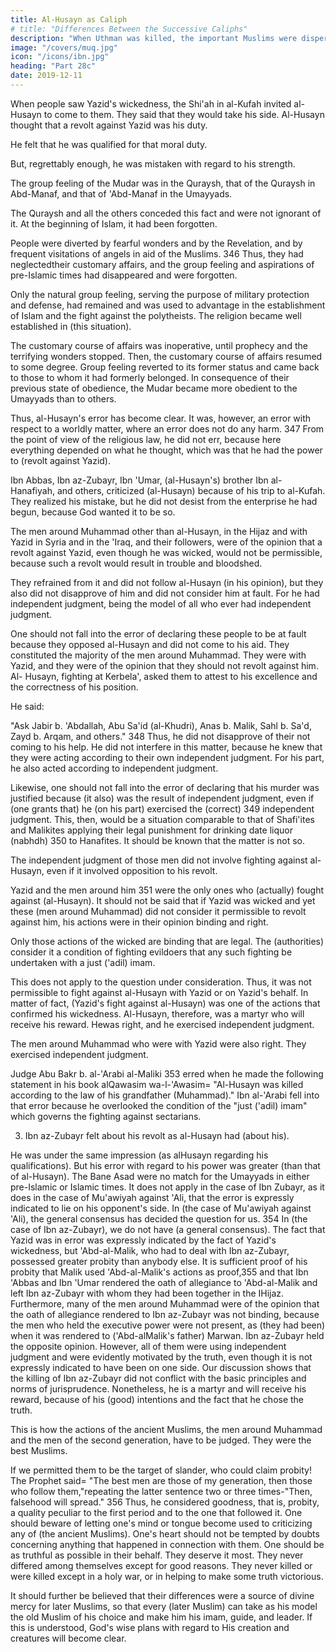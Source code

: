 ```yaml
---
title: Al-Husayn as Caliph
# title: "Differences Between the Successive Caliphs"
description: "When Uthman was killed, the important Muslims were dispersed over the various cities. They were not present when the oath of allegiance was rendered to Ali"
image: "/covers/muq.jpg"
icon: "/icons/ibn.jpg"
heading: "Part 28c"
date: 2019-12-11
---
```



When people saw Yazid's wickedness, the Shi'ah in al-Kufah invited al-Husayn to come to them. They said that they would take his side. Al-Husayn thought that a revolt against Yazid was his duty. 

He felt that he was qualified for that moral duty. <!--  had (that power) in view of his qualifications and strength. His qualifications were as good as he thought, and
better.  -->

But, regrettably enough, he was mistaken with regard to his strength. 

The group feeling of the Mudar was in the Quraysh, that of the Quraysh in Abd-Manaf, and that of 'Abd-Manaf in the Umayyads. 

The Quraysh and all the others conceded this fact and were not ignorant of it. At the beginning of Islam, it had been forgotten. 

People were diverted by fearful wonders and by the Revelation, and by frequent visitations of angels in aid of the Muslims. 346 Thus, they had neglectedtheir customary affairs, and the group feeling and aspirations of pre-Islamic times
had disappeared and were forgotten. 

Only the natural group feeling, serving the purpose of military protection and defense, had remained and was used to advantage
in the establishment of Islam and the fight against the polytheists. The religion
became well established in (this situation). 

The customary course of affairs was inoperative, until prophecy and the terrifying wonders stopped. Then, the customary
course of affairs resumed to some degree. Group feeling reverted to its former status
and came back to those to whom it had formerly belonged. In consequence of their
previous state of obedience, the Mudar became more obedient to the Umayyads than
to others.

Thus, al-Husayn's error has become clear. It was, however, an error with
respect to a worldly matter, where an error does not do any harm. 347 From the
point of view of the religious law, he did not err, because here everything depended
on what he thought, which was that he had the power to (revolt against Yazid). 

Ibn Abbas, Ibn az-Zubayr, Ibn 'Umar, (al-Husayn's) brother Ibn al-Hanafiyah, and others, criticized (al-Husayn) because of his trip to al-Kufah. They realized his mistake, but he did not desist from the enterprise he had begun, because God
wanted it to be so.

The men around Muhammad other than al-Husayn, in the Hijaz and with
Yazid in Syria and in the 'Iraq, and their followers, were of the opinion that a revolt
against Yazid, even though he was wicked, would not be permissible, because such
a revolt would result in trouble and bloodshed. 

They refrained from it and did not follow al-Husayn (in his opinion), but they also did not disapprove of him and did
not consider him at fault. For he had independent judgment, being the model of all
who ever had independent judgment. 

One should not fall into the error of declaring these people to be at fault because they opposed al-Husayn and did not come to his
aid. They constituted the majority of the men around Muhammad. They were with
Yazid, and they were of the opinion that they should not revolt against him. Al-
Husayn, fighting at Kerbela', asked them to attest to his excellence and the
correctness of his position. 

He said:

"Ask Jabir b. 'Abdallah, Abu Sa'id (al-Khudri), Anas b. Malik, Sahl b. Sa'd, Zayd b. Arqam, and others." 348 Thus, he did not
disapprove of their not coming to his help. He did not interfere in this matter,
because he knew that they were acting according to their own independent
judgment. For his part, he also acted according to independent judgment.

Likewise, one should not fall into the error of declaring that his murder was justified because (it also) was the result of independent judgment, even if (one grants that) he (on his part) exercised the (correct) 349 independent judgment. This,
then, would be a situation comparable to that of Shafi'ites and Malikites applying
their legal punishment for drinking date liquor (nabhdh) 350 to Hanafites. It should
be known that the matter is not so. 

The independent judgment of those men did not involve fighting against al-Husayn, even if it involved opposition to his revolt.

Yazid and the men around him 351 were the only ones who (actually) fought against (al-Husayn). It should not be said that if Yazid was wicked and yet these (men around Muhammad) did not consider it permissible to revolt against him, his actions
were in their opinion binding and right. 

Only those actions of the wicked are binding that are legal. The (authorities) consider it a condition of
fighting evildoers that any such fighting be undertaken with a just ('adil) imam.

This does not apply to the question under consideration. Thus, it was not permissible to fight against al-Husayn with Yazid or on Yazid's behalf. In matter of fact, (Yazid's fight against al-Husayn) was one of the actions that confirmed his
wickedness. Al-Husayn, therefore, was a martyr who will receive his reward. Hewas right, and he exercised independent judgment. 

The men around Muhammad who were with Yazid <!-- 352 --> were also right. They exercised independent judgment.

Judge Abu Bakr b. al-'Arabi al-Maliki 353 erred when he made the following statement in his book alQawasim wa-l-'Awasim= "Al-Husayn was killed according to the law of his grandfather (Muhammad)." Ibn al-'Arabi fell into that error because
he overlooked the condition of the "just ('adil) imam" which governs the fighting
against sectarians.

3. Ibn az-Zubayr felt about his revolt as al-Husayn had (about his). 

He was under the same impression (as alHusayn regarding his qualifications). But his error
with regard to his power was greater (than that of al-Husayn). The Bane Asad were
no match for the Umayyads in either pre-Islamic or Islamic times. It does not apply
in the case of Ibn Zubayr, as it does in the case of Mu'awiyah against 'Ali, that the
error is expressly indicated to lie on his opponent's side. In (the case of Mu'awiyah
against 'Ali), the general consensus has decided the question for us. 354 In (the case
of Ibn az-Zubayr), we do not have (a general consensus). The fact that Yazid was in
error was expressly indicated by the fact of Yazid's wickedness, but 'Abd-al-Malik,
who had to deal with Ibn az-Zubayr, possessed greater probity than anybody else. It
is sufficient proof of his probity that Malik used 'Abd-al-Malik's actions as
proof,355 and that Ibn 'Abbas and Ibn 'Umar rendered the oath of allegiance to
'Abd-al-Malik and left Ibn az-Zubayr with whom they had been together in the
IHijaz. Furthermore, many of the men around Muhammad were of the opinion that
the oath of allegiance rendered to Ibn az-Zubayr was not binding, because the men
who held the executive power were not present, as (they had been) when it was
rendered to ('Abd-alMalik's father) Marwan. Ibn az-Zubayr held the opposite
opinion. However, all of them were using independent judgment and were evidently
motivated by the truth, even though it is not expressly indicated to have been on one
side. Our discussion shows that the killing of Ibn az-Zubayr did not conflict with the
basic principles and norms of jurisprudence. Nonetheless, he is a martyr and will
receive his reward, because of his (good) intentions and the fact that he chose the
truth.

This is how the actions of the ancient Muslims, the men around Muhammad and the men of the second generation, have to be judged. They were the best Muslims. 

If we permitted them to be the target of slander, who could
claim probity! The Prophet said= "The best men are those of my generation, then
those who follow them,"repeating the latter sentence two or three times-"Then,
falsehood will spread." 356 Thus, he considered goodness, that is, probity, a quality
peculiar to the first period and to the one that followed it.
One should beware of letting one's mind or tongue become used to criticizing
any of (the ancient Muslims). One's heart should not be tempted by doubts
concerning anything that happened in connection with them. One should be as
truthful as possible in their behalf. They deserve it most. They never differed among
themselves except for good reasons. They never killed or were killed except in a
holy war, or in helping to make some truth victorious.

It should further be believed that their differences were a source of divine mercy for later Muslims, so that every (later Muslim) can take as his model the old Muslim of his choice and make him his imam, guide, and leader. If this is understood, God's wise plans with regard to His creation and creatures will become clear.

